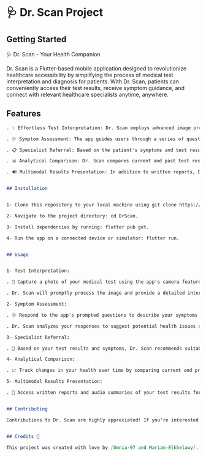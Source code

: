 # 🩺 Dr. Scan Project

## Getting Started

🩺 Dr. Scan - Your Health Companion

Dr. Scan is a Flutter-based mobile application designed to revolutionize healthcare accessibility by simplifying the process of medical test interpretation and diagnosis for patients. With Dr. Scan, patients can conveniently access their test results, receive symptom guidance, and connect with relevant healthcare specialists anytime, anywhere.

## Features

```markdown
. 💡 Effortless Test Interpretation: Dr. Scan employs advanced image processing algorithms to swiftly and accurately interpret medical tests, eliminating the need for frequent doctor visits for result analysis.

. 🩺 Symptom Assessment: The app guides users through a series of questions to assess their symptoms, aiding in identifying the location and severity of discomfort for more informed diagnosis.

. 📋 Specialist Referral: Based on the patient's symptoms and test results, Dr. Scan recommends appropriate specialist doctors for further consultation and treatment.

. 📊 Analytical Comparison: Dr. Scan compares current and past test results, offering users insights and advice on their health condition for better decision-making.

. 🔊 Multimodal Results Presentation: In addition to written reports, Dr. Scan provides audio summaries of test results for enhanced accessibility and user convenience.


## Installation


1- Clone this repository to your local machine using git clone https://github.com/Omnia-97/dr_scan_project_graduation.git.

2- Navigate to the project directory: cd DrScan.

3- Install dependencies by running: flutter pub get.

4- Run the app on a connected device or simulator: flutter run.


## Usage


1- Test Interpretation:

. 📸 Capture a photo of your medical test using the app's camera feature.

. Dr. Scan will promptly process the image and provide a detailed interpretation of the test results.

2- Symptom Assessment:

. 🩺 Respond to the app's prompted questions to describe your symptoms and their severity accurately.

. Dr. Scan analyzes your responses to suggest potential health issues and recommend relevant specialist doctors.

3- Specialist Referral:

. 🏥 Based on your test results and symptoms, Dr. Scan recommends suitable specialist doctors for further consultation and treatment.

4- Analytical Comparison:

. 📈 Track changes in your health over time by comparing current and previous test results provided by Dr. Scan.

5- Multimodal Results Presentation:

. 📝 Access written reports and audio summaries of your test results for easy comprehension.


## Contributing

Contributions to Dr. Scan are highly appreciated! If you're interested in contributing, please fork the repository and submit a pull request with your proposed changes.


## Credits 🙌

This project was created with love by [Omnia-97 and Mariam-Elkhelawy]. ❤️

